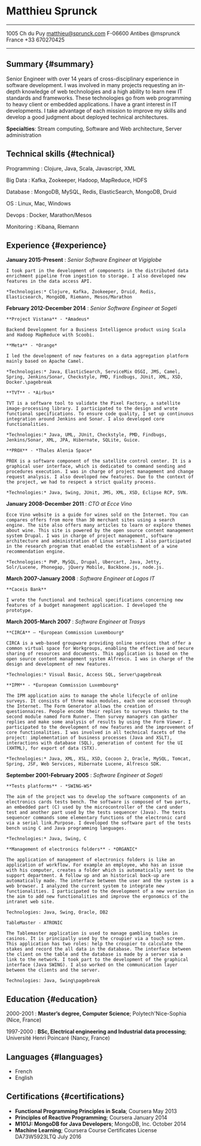 # Matthieu Sprunck

-------------------     ----------------------------
1005 Ch du Puy                  matthieu@sprunck.com
F-06600 Antibes                            @msprunck
France                                 +33 670270425
-------------------     ----------------------------

## Summary {#summary}
Senior Engineer with over 14 years of cross-disciplinary experience in software development.
I was involved in many projects requesting an in-depth knowledge of web technologies and a high ability to learn new IT standards and frameworks. These technologies go from web programming to heavy client or embedded applications.
I have a grant interest in IT developments. I take advantage of each mission to improve my skills and develop a good judgment about deployed technical architectures.

**Specialties**: Stream computing, Software and Web architecture, Server administration

## Technical skills {#technical}
Programming
: Clojure, Java, Scala, Javascript, XML

Big Data
: Kafka, Zookeeper, Hadoop, MapReduce, HDFS

Database
: MongoDB, MySQL, Redis, ElasticSearch, MongoDB, Druid

OS
: Linux, Mac, Windows

Devops
: Docker, Marathon/Mesos

Monitoring
: Kibana, Riemann


## Experience {#experience}

__January 2015-Present__
: *Senior Software Engineer at Vigiglobe*
  
	I took part in the development of components in the distributed data enrichment pipeline from ingestion to storage. I also developed new features in the data access API. 
	
	*Technologies:* Clojure, Kafka, Zookeeper, Druid, Redis, Elasticsearch, MongoDB, Riemann, Mesos/Marathon

**February 2012-December 2014**
: *Senior Software Engineer at Sogeti*
  	**Project Vistana** - *Amadeus*
	
	Backend Development for a Business Intelligence product using Scala and Hadoop MapReduce with Scoobi.	**Meta** - *Orange*	I led the development of new features on a data aggregation platform mainly based on Apache Camel.
	
	*Technologies:* Java, ElasticSearch, ServiceMix OSGI, JMS, Camel, Spring, Jenkins/Sonar, Checkstyle, PMD, Findbugs, JUnit, XML, XSD, Docker.\pagebreak	**TVT** - *Airbus*
	TVT is a software tool to validate the Pixel Factory, a satellite image-processing library. I participated to the design and wrote functional specifications. To ensure code quality, I set up continuous integration around Jenkins and Sonar. I also developed core functionalities.
	
	*Technologies:* Java, UML, JUnit, Checkstyle, PMD, Findbugs, Jenkins/Sonar, XML, JPA, Hibernate, SQLite, Guice. 
		**PROX** - *Thales Alenia Space*	PROX is a software component of the satellite control center. It is a graphical user interface, which is dedicated to command sending and procedures execution. I was in charge of project management and change request analysis. I also developed new features. Due to the context of the project, we had to respect a strict quality process.
	
	*Technologies:* Java, Swing, JUnit, JMS, XML, XSD, Eclipse RCP, SVN.

**January 2008-December 2011**
: *CTO at Ecce Vino*
	Ecce Vino website is a guide for wines sold on the Internet. You can compares offers from more than 30 merchant sites using a search engine. The site also offers many articles to learn or explore themes about wine. This site is powered by the open source content management system Drupal. I was in charge of project management, software architecture and administration of Linux servers. I also participated in the research program that enabled the establishment of a wine recommendation engine.

	*Technologies:* PHP, MySQL, Drupal, Ubercart, Java, Jetty, Solr/Lucene, Phonegap, jQuery Mobile, Backbone.js, node.js.

__March 2007-January 2008__
: *Software Engineer at Logos IT*  
	**Caceis Bank**
		I wrote the functional and technical specifications concerning new features of a budget management application. I developed the prototype.__March 2005-March 2007__: *Software Engineer at Trasys*  
	**CIRCA** – *European Commission Luxembourg*
	
	CIRCA is a web-based groupware providing online services that offer a common virtual space for Workgroups, enabling the effective and secure sharing of resources and documents. This application is based on the open source content management system Alfresco. I was in charge of the design and development of new features.
	
	*Technologies:* Visual Basic, Access SQL, Server\pagebreak	**IPM** - *European Commission Luxembourg*	The IPM application aims to manage the whole lifecycle of online surveys. It consists of three main modules, each one accessed through the Internet. The Form Generator allows the creation of questionnaires. People encode their replies to surveys thanks to the second module named Form Runner. Then survey managers can gather replies and make some analysis of results by using the Form Viewer. I participated to the development of new features and the improvement of core functionalities. I was involved in all technical facets of the project: implementation of business processes (Java and XSLT), interactions with database (SQL), generation of content for the UI (XHTML), for export of data (STX).
	
	*Technologies:* Java, XML, XSL, XSD, Cocoon 2, Oracle, MySQL, Tomcat, Spring, JSF, Web Services, Hibernate Lucene, Alfresco SDK.

__September 2001-February 2005__: *Software Engineer at Sogeti*  
	**Tests platforms** - *SWING-WS*	The aim of the project was to develop the software components of an electronics cards tests bench. The software is composed of two parts, an embedded part (C) used by the microcontroller of the card under test and another part used by the tests sequencer (Java). The tests sequencer commands some elementary functions of the electronic card via a serial link.Purpose. I developed the software part of the tests bench using C and Java programming languages.

	*Technologies:* Java, Swing, C	**Management of electronics folders** - *ORGANIC*	The application of management of electronics folders is like an application of workflow. For example an employee, who has an issue with his computer, creates a folder which is automatically sent to the support department. A follow up and an historical back-up are automatically made. The interface between the user and the system is a web browser. I analyzed the current system to integrate new functionalities. I participated to the development of a new version in the aim to add new functionalities and improve the ergonomics of the intranet web site.

	Technologies: Java, Swing, Oracle, DB2	TableMaster - ATRONIC	The Tablemaster application is used to manage gambling tables in casinos. It is principally used by the croupier via a touch screen. This application has two roles: help the croupier to calculate the stakes and record the all data in the database. The interface between the client on the table and the database is made by a server via a link to the network. I took part to the development of the graphical interface (Java SWING). I also worked on the communication layer between the clients and the server.

	Technologies: Java, Swing\pagebreak

## Education {#education}

2000-2001
:   **Master’s degree, Computer Science**; Polytech'Nice-Sophia (Nice, France)

1997-2000
:   **BSc, Electrical engineering and Industrial data processing**; Université Henri Poincaré (Nancy, France)

## Languages {#languages}
* French
* English

## Certifications {#certifications}

* **Functional Programming Principles in Scala**; Coursera May 2013* **Principles of Reactive Programming**; Coursera January 2014
* **M101J: MongoDB for Java Developers**;MongoDB, Inc. October 2014
* **Machine Learning**;Coursera Course Certificates License DA73W5923LTQJuly 2016